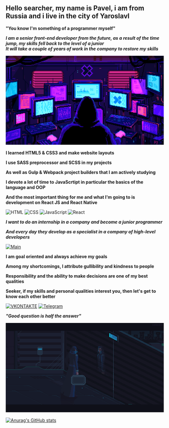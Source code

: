 ## Hello searcher, my name is Pavel, i am from Russia and i live in the city of Yaroslavl
**"You know I'm something of a programmer myself"**

***I am a senior front-end developer from the future, as a result of the time jump, my skills fell back to the level of a junior   
It will take a couple of years of work in the company to restore my skills***

[![Header](https://github.com/xxittacion/xxittacion/blob/main/assets/Header.gif)](https://github.com/xxittacion)

**I learned HTML5 & CSS3 and make website layouts**

**I use SASS preprocessor and SCSS in my projects**

**As well as Gulp & Webpack project builders that I am actively studying**

**I devote a lot of time to JavaScrtipt in particular the basics of the language and OOP**

**And the most important thing for me and what I'm going to is development on React JS and React Native**


![HTML](https://img.shields.io/badge/-HTML-blueviolet?style=for-the-badge&logo=HTML5)
![CSS](https://img.shields.io/badge/-CSS-blueviolet?style=for-the-badge&logo=CSS3)
![JavaScript](https://img.shields.io/badge/-JavaScript-blueviolet?style=for-the-badge&logo=JavaScript)
![React](https://img.shields.io/badge/-React-blueviolet?style=for-the-badge&logo=React)

***I want to do an internship in a company and become a junior programmer***

***And every day they develop as a specialist in a company of high-level developers***

[![Main](https://github.com/xxittacion/xxittacion/blob/main/assets/Main.gif)](https://github.com/xxittacion)

**I am goal oriented and always achieve my goals**

**Among my shortcomings, I attribute gullibility and kindness to people**

**Responsibility and the ability to make decisions are one of my best qualities**

**Seeker, if my skills and personal qualities interest you, then let's get to know each other better**

[![VKONTAKTE](https://img.shields.io/badge/-VKONTAKTE-black?style=for-the-badge&logo=Vk&logoColor=4F7DB3)](https://vk.com/id148166498)
[![Telegram](https://img.shields.io/badge/-Telegram-black?style=for-the-badge&logo=Telegram&logoColor=27AOD9)](https://t.me/xxittacion)

***"Good question is half the answer"***

[![Footer](https://github.com/xxittacion/xxittacion/blob/main/assets/Footer.gif)](https://github.com/xxittacion)

[![Anurag's GitHub stats](https://github-readme-stats.vercel.app/api?username=xxittacion&hide=contribs,issues&show_icons=true&theme=material-palenight&border_radius=10px)](https://github.com/xxittacion?tab=repositories)
